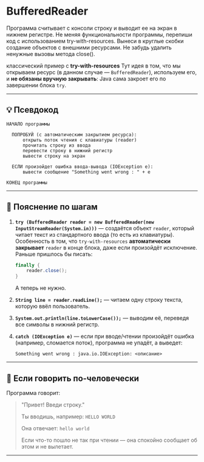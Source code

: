 # BufferedReader
Программа считывает с консоли строку и выводит ее на экран в нижнем регистре. Не меняя функциональности программы, перепиши код с использованием try-with-resources. Вынеси в круглые скобки создание объектов с внешними ресурсами. Не забудь удалить ненужные вызовы метода close().


классический пример с **try-with-resources** 
Тут идея в том, что мы открываем ресурс (в данном случае — `BufferedReader`), используем его,
и **не обязаны вручную закрывать**: Java сама закроет его по завершении блока `try`.

---

## 💡 Псевдокод

```
НАЧАЛО программы

  ПОПРОБУЙ (с автоматическим закрытием ресурса):
      открыть поток чтения с клавиатуры (reader)
      прочитать строку из ввода
      перевести строку в нижний регистр
      вывести строку на экран

  ЕСЛИ произойдет ошибка ввода-вывода (IOException e):
      вывести сообщение "Something went wrong : " + e

КОНЕЦ программы
```

---

## 🧠 Пояснение по шагам

1. **`try (BufferedReader reader = new BufferedReader(new InputStreamReader(System.in)))`**
   — создаётся объект `reader`, который читает текст из стандартного ввода (то есть из клавиатуры).
   Особенность в том, что `try-with-resources` **автоматически закрывает** `reader` в конце блока, даже если произойдёт исключение.
   Раньше пришлось бы писать:

   ```java
   finally {
       reader.close();
   }
   ```

   А теперь не нужно.

2. **`String line = reader.readLine();`**
   — читаем одну строку текста, которую ввёл пользователь.

3. **`System.out.println(line.toLowerCase());`**
   — выводим её, переведя все символы в нижний регистр.

4. **`catch (IOException e)`**
   — если при вводе/чтении произойдёт ошибка (например, сломается поток), программа не упадёт,
   а выведет:

   ```
   Something went wrong : java.io.IOException: <описание>
   ```

---

## 💬 Если говорить по-человечески

Программа говорит:

> "Привет! Введи строку."
>
> Ты вводишь, например: `HELLO WORLD`
>
> Она отвечает: `hello world`
>
> Если что-то пошло не так при чтении — она спокойно сообщает об этом и не вылетает.

---
